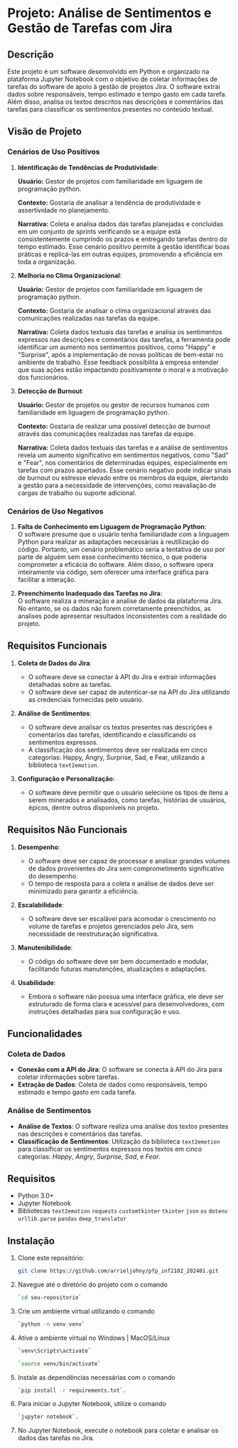 # Projeto: Análise de Sentimentos e Gestão de Tarefas com Jira

## Descrição

Este projeto é um software desenvolvido em Python e organizado na plataforma Jupyter Notebook com o objetivo de coletar informações de tarefas do software de apoio à gestão de projetos Jira. O software extrai dados sobre responsáveis, tempo estimado e tempo gasto em cada tarefa. Além disso, analisa os textos descritos nas descrições e comentários das tarefas para classificar os sentimentos presentes no conteúdo textual.

## Visão de Projeto  

### Cenários de Uso Positivos  

1. **Identificação de Tendências de Produtividade**:

   **Usuário:** Gestor de projetos com familiaridade em liguagem de programação python.
   
   **Contexto:** Gostaria de analisar a tendência de produtividade e assertividade no planejamento.  

   **Narrativa:** Coleta e analisa dados das tarefas planejadas e concluidas em um conjunto de sprints verificando se a equipe está consistentemente cumprindo os prazos e entregando tarefas dentro do tempo estimado. Esse cenário positivo permite à gestão identificar boas práticas e replicá-las em outras equipes, promovendo a eficiência em toda a organização.  

2. **Melhoria no Clima Organizacional**:  

   **Usuário:** Gestor de projetos com familiaridade em liguagem de programação python.  

   **Contexto:** Gostaria de analisar o clima organizacional através das comunicações realizadas nas tarefas da equipe.  

   **Narrativa:** Coleta dados textuais das tarefas e analisa os sentimentos expressos nas descrições e comentários das tarefas, a ferramenta pode identificar um aumento nos sentimentos positivos, como "Happy" e "Surprise", após a implementação de novas políticas de bem-estar no ambiente de trabalho. Esse feedback possibilita à empresa entender que suas ações estão impactando positivamente o moral e a motivação dos funcionários.

3. **Detecção de Burnout**:  

   **Usuário:** Gestor de projetos ou gestor de recursos humanos com familiaridade em liguagem de programação python.  

   **Contexto:** Gostaria de realizar uma possivel detecção de burnout através das comunicações realizadas nas tarefas da equipe.  

   **Narrativa:** Coleta dados textuais das tarefas e a análise de sentimentos revela um aumento significativo em sentimentos negativos, como "Sad" e "Fear", nos comentários de determinadas equipes, especialmente em tarefas com prazos apertados. Esse cenário negativo pode indicar sinais de burnout ou estresse elevado entre os membros da equipe, alertando a gestão para a necessidade de intervenções, como reavaliação de cargas de trabalho ou suporte adicional.  

### Cenários de Uso Negativos  

1. **Falta de Conhecimento em Liguagem de Programação Python**:  
   O software presume que o usuário tenha familiaridade com a linguagem Python para realizar as adaptações necessárias à reutilização do código. Portanto, um cenário problemático seria a tentativa de uso por parte de alguém sem esse conhecimento técnico, o que poderia comprometer a eficácia do software. Além disso, o software opera inteiramente via código, sem oferecer uma interface gráfica para facilitar a interação.

2. **Preenchimento Inadequado das Tarefas no Jira**:  
   O software realiza a mineração e analise de dados da plataforma Jira. No entanto, se os dados não forem corretamente preenchidos, as analises pode apresentar resultados inconsistentes com a realidade do projeto.



## Requisitos Funcionais

1. **Coleta de Dados do Jira**:
   - O software deve se conectar à API do Jira e extrair informações detalhadas sobre as tarefas.
   - O software deve ser capaz de autenticar-se na API do Jira utilizando as credenciais fornecidas pelo usuário.

2. **Análise de Sentimentos**:
   - O software deve analisar os textos presentes nas descrições e comentários das tarefas, identificando e classificando os sentimentos expressos.
   - A classificação dos sentimentos deve ser realizada em cinco categorias: Happy, Angry, Surprise, Sad, e Fear, utilizando a biblioteca `text2emotion`.

3. **Configuração e Personalização**:
   - O software deve permitir que o usuário selecione os tipos de itens a serem minerados e analisados, como tarefas, histórias de usuários, épicos, dentre outros disponíveis no projeto.

## Requisitos Não Funcionais

1. **Desempenho**:
   - O software deve ser capaz de processar e analisar grandes volumes de dados provenientes do Jira sem comprometimento significativo do desempenho.
   - O tempo de resposta para a coleta e análise de dados deve ser minimizado para garantir a eficiência.

2. **Escalabilidade**:
   - O software deve ser escalável para acomodar o crescimento no volume de tarefas e projetos gerenciados pelo Jira, sem necessidade de reestruturação significativa.

3. **Manutenibilidade**:
   - O código do software deve ser bem documentado e modular, facilitando futuras manutenções, atualizações e adaptações.

4. **Usabilidade**:
   - Embora o software não possua uma interface gráfica, ele deve ser estruturado de forma clara e acessível para desenvolvedores, com instruções detalhadas para sua configuração e uso.

## Funcionalidades

### Coleta de Dados

- **Conexão com a API do Jira**: O software se conecta à API do Jira para coletar informações sobre tarefas.
- **Extração de Dados**: Coleta de dados como responsáveis, tempo estimado e tempo gasto em cada tarefa.

### Análise de Sentimentos

- **Análise de Textos**: O software realiza uma análise dos textos presentes nas descrições e comentários das tarefas.
- **Classificação de Sentimentos**: Utilização da biblioteca `text2emotion` para classificar os sentimentos expressos nos textos em cinco categorias: *Happy*, *Angry*, *Surprise*, *Sad*, e *Fear*.

## Requisitos

- Python 3.0+
- Jupyter Notebook
- Bibliotecas
  `text2emotion`
  `requests`
  `customtkinter`
  `tkinter`
  `json`
  `os` 
  `dotenv`
  `urllib.parse`
  `pandas`
  `deep_translator`

## Instalação

1. Clone este repositório:

   ```bash
   git clone https://github.com/arrieljohny/pfp_inf2102_202401.git

2. Navegue até o diretório do projeto com o comando
   ```bash
   `cd seu-repositorio`

3. Crie um ambiente virtual utilizando o comando
   ```bash
   `python -m venv venv`
   
4. Ative o ambiente virtual no Windows | MacOS/Linux
   ```bash
   `venv\Scripts\activate`

   `source venv/bin/activate`
   
5. Instale as dependências necessárias com o comando
   ```bash
   `pip install -r requirements.txt`.

6. Para iniciar o Jupyter Notebook, utilize o comando
   ```bash
   `jupyter notebook`.
   
7. No Jupyter Notebook, execute o notebook para coletar e analisar os dados das tarefas no Jira.
